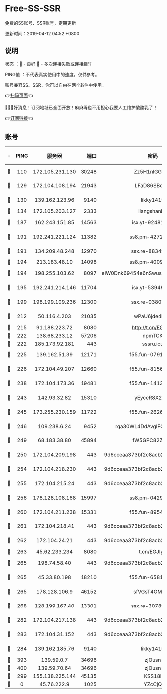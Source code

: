 # Free-SS-SSR

免费的SS账号、SSR账号，定期更新

更新时间：2019-04-12 04:52 +0800

## 说明

状态     ：🙂 - 良好 🙁 - 多次连接失败或连接超时

PING值   ：不代表真实使用中的速度，仅供参考。

账号兼容SS、SSR，你可以自由在两个软件中使用。

👉[扫码页面](https://liesauer.github.io/Free-SS-SSR/)👈

🎉🎉🎉好消息！订阅地址已全面开放！麻麻再也不用担心我要人工维护酸酸乳了！

👉[订阅链接](https://www.liesauer.net/yogurt/subscribe?ACCESS_TOKEN=DAYxR3mMaZAsaqUb)👈

## 账号

|-|PING|服务器|端口|密码|加密方式|区域|
|:----:|:----:|:-----:|-----:|:----:|:----:|:----:|
|🙂|110|172.105.231.130|30248|Zz5H1nlGGKHx|aes-256-cfb|JP|
|🙂|129|172.104.108.194|21943|LFaD86SBq2lY|aes-256-cfb|JP|
|🙂|130|139.162.123.96|9140|likky1415|aes-256-cfb|JP|
|🙂|134|172.105.203.127|2333|liangshanbo|chacha20|JP|
|🙂|187|162.243.151.85|14563|isx.yt-92481050|aes-256-cfb|US|
|🙂|191|192.241.221.124|11382|ss8.pm-42723033|aes-256-cfb|US|
|🙂|191|134.209.48.248|12970|ssx.re-88349719|aes-256-cfb|US|
|🙂|194|213.183.48.10|14098|ss8.pm-40099704|rc4-md5|RU|
|🙂|194|198.255.103.62|8097|eIW0Dnk69454e6nSwuspv9DmS201tQ0D|aes-256-cfb|US|
|🙂|195|192.241.214.146|11704|isx.yt-53949818|aes-256-cfb|US|
|🙂|199|198.199.109.236|12300|ssx.re-03807985|aes-256-cfb|US|
|🙂|212|50.116.4.203|21035|wPaU6jde4NZT|aes-256-cfb|US|
|🙂|215|91.188.223.72|8080|http://t.cn/EGJIyrl|rc4-md5|RU|
|🙂|222|138.68.233.12|57206|npmTCK|rc4-md5|US|
|🙂|222|185.173.92.181|443|sssru.icu|rc4-md5|RU|
|🙂|225|139.162.51.39|12171|f55.fun-07919611|aes-256-cfb|SG|
|🙂|226|172.104.49.207|12660|f55.fun-81564734|aes-256-cfb|SG|
|🙂|238|172.104.173.36|19481|f55.fun-14131988|aes-256-cfb|SG|
|🙂|243|142.93.32.82|15310|yEyceR8X2EVd|aes-256-cfb|GB|
|🙂|245|173.255.230.159|11722|f55.fun-26267528|aes-256-cfb|US|
|🙂|246|109.238.6.24|9452|rqa30WL4DdAvgIFG6Fs3znzTa|aes-256-cfb|FR|
|🙂|249|68.183.38.80|45894|fW5GPC82Z97G|aes-256-cfb|GB|
|🙂|250|172.104.209.198|443|9d6cceaa373bf2c8acb22e60b6a58be6|aes-256-cfb|US|
|🙂|254|172.104.218.230|443|9d6cceaa373bf2c8acb22e60b6a58be6|aes-256-cfb|US|
|🙂|255|172.104.215.24|443|9d6cceaa373bf2c8acb22e60b6a58be6|aes-256-cfb|US|
|🙂|256|178.128.108.168|15997|ss8.pm-04296436|aes-256-cfb|SG|
|🙂|260|172.104.211.238|15331|f55.fun-89549710|aes-256-cfb|US|
|🙂|261|172.104.218.41|443|9d6cceaa373bf2c8acb22e60b6a58be6|aes-256-cfb|US|
|🙂|262|172.104.24.21|443|9d6cceaa373bf2c8acb22e60b6a58be6|aes-256-cfb|US|
|🙂|263|45.62.233.234|8080|t.cn/EGJIyrl|rc4-md5|CA|
|🙂|265|198.74.58.40|443|9d6cceaa373bf2c8acb22e60b6a58be6|aes-256-cfb|US|
|🙂|265|45.33.80.198|18210|f55.fun-65816488|aes-256-cfb|US|
|🙂|265|178.128.106.9|46152|sfVGsT4OMxHC|aes-256-cfb|SG|
|🙂|268|128.199.167.40|13301|ssx.re-30789063|aes-256-cfb|SG|
|🙂|282|172.104.217.138|443|9d6cceaa373bf2c8acb22e60b6a58be6|aes-256-cfb|US|
|🙂|283|172.104.31.152|443|9d6cceaa373bf2c8acb22e60b6a58be6|aes-256-cfb|US|
|🙂|284|139.162.185.76|9140|likky1415|aes-256-cfb|DE|
|🙂|393|139.59.0.7|34696|zjOusn|chacha20|IN|
|🙂|400|139.59.70.64|34696|zjOusn|chacha20|IN|
|🙂|299|155.138.225.144|45135|KSS18l|rc4-md5|US|
|🙁|0|45.76.222.9|1025|YZcCjQ|rc4-md5|JP|
